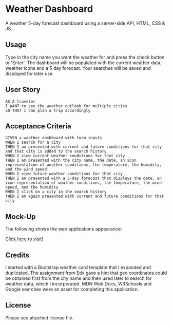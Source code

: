 # Weather Dashboard

A weather 5-day forecast dashboard using a server-side API, HTML, CSS & JS.

## Usage

Type in the city name you want the weather for and press the check button or 'Enter'. The dashboard will be populated with the current weather data, weather icons and a 5 day forecast. Your searches will be saved and displayed for later use.

## User Story

```text
AS A traveler
I WANT to see the weather outlook for multiple cities
SO THAT I can plan a trip accordingly
```

## Acceptance Criteria

```text
GIVEN a weather dashboard with form inputs
WHEN I search for a city
THEN I am presented with current and future conditions for that city and that city is added to the search history
WHEN I view current weather conditions for that city
THEN I am presented with the city name, the date, an icon representation of weather conditions, the temperature, the humidity, and the wind speed
WHEN I view future weather conditions for that city
THEN I am presented with a 5-day forecast that displays the date, an icon representation of weather conditions, the temperature, the wind speed, and the humidity
WHEN I click on a city in the search history
THEN I am again presented with current and future conditions for that city
```

## Mock-Up

The following shows the web applications appearance:

[Click here to visit!](cookingmeister.github.io/weather-dashboard)


## Credits

I started with a Bootstrap weather card template that I expanded and duplicated. The assignment from Edx gave a hint that geo coordinates could be obtained first from the city name and then used later to search for weather data, which I incorporated.
MDN Web Docs, W3Schools and Google searches were an asset for completing this application.

## License

Please see attached license file.
